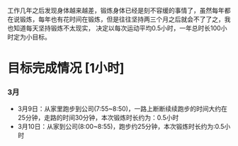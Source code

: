 工作几年之后发现身体越来越差，锻炼身体已经是刻不容缓的事情了，虽然每年都在说锻炼，每年也有花时间在锻炼，但是往往坚持两三个月之后就会不了了之，我也知道每天坚持锻炼不太现实，
决定以每次运动平均0.5小时，一年总时长100小时定为小目标。

# 目标完成情况 [1小时]

### 3月 

  - 3月9日：从家里跑步到公司(7:55~8:50)，一路上断断续续跑步的时间大约在25分钟，走路的时间30分钟，本次锻炼时长约为：0.5小时
  - 3月10日：从家到公司(8:00~8:55)，跑步约25分钟，本次锻炼时长约为:0.5小时
